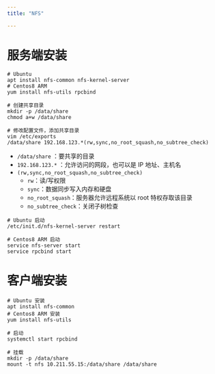 ```yaml
---
title: "NFS"

---
```


# 服务端安装
```shell
# Ubuntu
apt install nfs-common nfs-kernel-server
# Centos8 ARM
yum install nfs-utils rpcbind
```

```shell
# 创建共享目录
mkdir -p /data/share
chmod a+w /data/share
```

```shell
# 修改配置文件，添加共享目录
vim /etc/exports
/data/share 192.168.123.*(rw,sync,no_root_squash,no_subtree_check)
```

- `/data/share` ：要共享的目录
- `192.168.123.*` ：允许访问的网段，也可以是 IP 地址、主机名
- `(rw,sync,no_root_squash,no_subtree_check)`
    - `rw`：读/写权限
    - `sync`：数据同步写入内存和硬盘
    - `no_root_squash`：服务器允许远程系统以 root 特权存取该目录
    - `no_subtree_check`：关闭子树检查

```shell
# Ubuntu 启动
/etc/init.d/nfs-kernel-server restart

# Centos8 ARM 启动
service nfs-server start
service rpcbind start
```

# 客户端安装
```shell
# Ubuntu 安装
apt install nfs-common
# Centos8 ARM 安装
yum install nfs-utils

# 启动
systemctl start rpcbind
```

```shell
# 挂载
mkdir -p /data/share
mount -t nfs 10.211.55.15:/data/share /data/share
```


